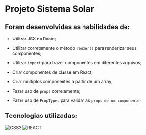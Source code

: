 # Projeto Sistema Solar

## Foram desenvolvidas as habilidades de:

  * Utilizar JSX no React;

  * Utilizar corretamente o método `render()` para renderizar seus componentes;

  * Utilizar `import` para trazer componentes em diferentes arquivos;

  * Criar componentes de classe em React;

  * Criar múltiplos componentes a partir de um array;

  * Fazer uso de `props` corretamente;

  * Fazer uso de `PropTypes` para validar as `props de um componente`;

## Tecnologias utilizadas:
![CSS3](https://img.shields.io/badge/CSS3-1572B6?style=for-the-badge&logo=css3&logoColor=white)
![REACT](https://img.shields.io/badge/React-20232A?style=for-the-badge&logo=react&logoColor=61DAFB)